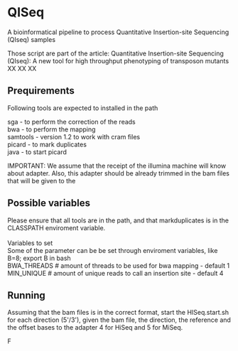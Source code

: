 # QISeq
A bioinformatical pipeline to process Quantitative Insertion-site Sequencing (QIseq) samples

Those script are part of the article: Quantitative Insertion-site Sequencing (QIseq): 
A new tool for high throughput phenotyping of transposon mutants XX XX XX

## Prequirements

Following tools are expected to installed in the path

   sga - to perform the correction of the reads <BR>
   bwa - to perform the mapping <BR>
   samtools - version 1.2 to work with cram files <BR>
   picard - to mark duplicates <BR>
   java - to start picard <BR>

IMPORTANT: We assume that the receipt of the illumina machine will know about adapter. Also, this adapter should be already trimmed in the bam files that will be given to the 

## Possible variables
Please ensure that all tools are in the path, and that markduplicates is in the CLASSPATH enviroment variable. <BR>
 <BR>
Variables to set <BR>
Some of the parameter can be be set through enviroment variables, like B=8; export B in bash <BR>
BWA_THREADS # amount of threads to be used for bwa mapping - default 1 <BR>
MIN_UNIQUE  # amount of unique reads to call an insertion site - default 4 <BR>

## Running
Assuming that the bam files is in the correct format, start the HISeq.start.sh for each direction (5'/3'), given the bam file, the direction, the reference and the offset bases to the adapter 4 for HiSeq and 5 for MiSeq.<BR>

F


